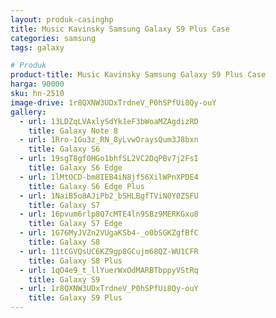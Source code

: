 ```yaml
---
layout: produk-casinghp
title: Music Kavinsky Samsung Galaxy S9 Plus Case
categories: samsung
tags: galaxy

# Produk
product-title: Music Kavinsky Samsung Galaxy S9 Plus Case
harga: 90000
sku: hn-2510
image-drive: 1r8QXNW3UDxTrdneV_P0hSPfUi8Qy-ouY
gallery:
  - url: 13LDZqLVAxlySdYk1eF3bWoaMZAgdizRD
    title: Galaxy Note 8
  - url: 1Rro-1Gu3z_RN_8yLvwOraysQum3J8bxn
    title: Galaxy S6
  - url: 19sgT8gf0HGo1bhfSL2VC2DqPBv7j2FsI
    title: Galaxy S6 Edge
  - url: 1lMtOCD-bm8IEB4iN8jf56XilWPnXPDE4
    title: Galaxy S6 Edge Plus
  - url: 1NaiB5o8AJiPb2_bSHLBgfTViN0Y0ZSFU
    title: Galaxy S7
  - url: 16pvum6rlp8Q7cMTE4ln9SBz9MERKGxu8
    title: Galaxy S7 Edge
  - url: 1G76MyJVZn2VUgaKSb4-_o0bSGKZgfBfC
    title: Galaxy S8
  - url: 11tCGVQsUC6KZ9gp8GCujm68QZ-WU1CFR
    title: Galaxy S8 Plus
  - url: 1qO4e9_t_llYuerWxOdMARBTbppyVStRq
    title: Galaxy S9
  - url: 1r8QXNW3UDxTrdneV_P0hSPfUi8Qy-ouY
    title: Galaxy S9 Plus
---
```

